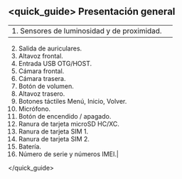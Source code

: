 ## <quick_guide> Presentación general
|  |  |
|:-------|:-------|
|1. Sensores de luminosidad y de proximidad.<br>
2. Salida de auriculares.<br>
3. Altavoz frontal.<br>
4. Entrada USB OTG/HOST.<br>
5. Cámara frontal.
6. Cámara trasera. 
7. Botón de volumen. 
8. Altavoz trasero. 
9. Botones táctiles Menú, Inicio, Volver. 
9. Micrófono. 
10. Botón de encendido / apagado. 
11. Ranura de tarjeta microSD HC/XC. 
12. Ranura de tarjeta SIM 1. 
13. Ranura de tarjeta SIM 2. 
14. Batería. 
15. Número de serie y números IMEI.|

</quick_guide>
